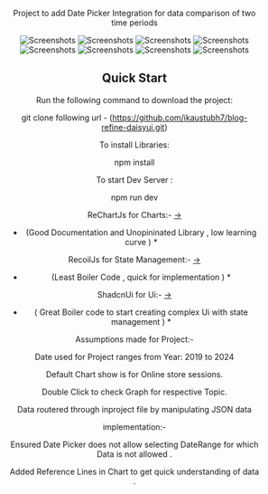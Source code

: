 <div align="center" style="margin: 30px;">

Project to add Date Picker Integration for data comparison of two time periods 

![Screenshots](https://i.ibb.co/0FdQwQv/Screenshot-2024-03-11-094036.png)
![Screenshots](https://i.ibb.co/9W8tD5L/Screenshot-2024-03-11-094053.png)
![Screenshots](https://i.ibb.co/2vw31Fd/Screenshot-2024-03-11-094113.png)
![Screenshots](https://i.ibb.co/K0W8MJn/Screenshot-2024-03-11-094136.png)
![Screenshots](https://i.ibb.co/DbK7k9T/Screenshot-2024-03-11-102737.png) 
![Screenshots](https://i.ibb.co/R3BdHhq/Screenshot-2024-03-11-102758.png)
![Screenshots](https://i.ibb.co/58NWj3k/Screenshot-2024-03-11-102832.png)
![Screenshots](https://i.ibb.co/hRNPnVR/Screenshot-2024-03-11-102857.png )

## Quick Start

Run the following command to download the project:

git clone following url - (https://github.com/ikaustubh7/blog-refine-daisyui.git)


To install Libraries:

npm install

To start Dev Server :

npm run dev

ReChartJs for Charts:-
[->](https://recharts.org/en-US/)

 * (Good Documentation and Unopininated Library , low learning curve ) *

RecoilJs for State Management:-
[->](https://recoiljs.org/)
 * (Least Boiler Code  , quick for implementation ) * 

ShadcnUi for Ui:-
[->](https://ui.shadcn.com/)
* ( Great Boiler code to start creating complex Ui with state management  ) * 

Assumptions made for Project:-

Date used for Project ranges from Year: 2019 to 2024

Default Chart show is for Online store sessions. 

Double Click to check Graph for respective Topic.

Data routered through inproject file by manipulating JSON data


implementation:-

Ensured Date Picker does not allow selecting DateRange for which Data is not allowed .

Added Reference Lines in Chart to get quick understanding of data .

